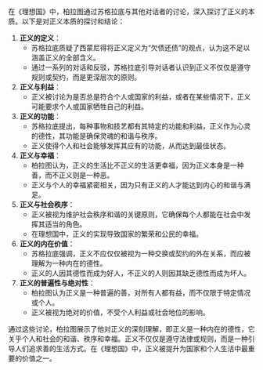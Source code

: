 在《理想国》中，柏拉图通过苏格拉底与其他对话者的讨论，深入探讨了正义的本质。以下是对正义本质的探讨和结论：

1. **正义的定义**：
   - 苏格拉底质疑了西蒙尼得将正义定义为“欠债还债”的观点，认为这不足以涵盖正义的全部含义。
   - 通过一系列的对话和反驳，苏格拉底引导对话者认识到正义不仅仅是遵守规则或契约，而是更深层次的原则。
2. **正义与利益**：
   - 正义被讨论为是否总是符合个人或国家的利益，或者在某些情况下，正义可能要求个人或国家牺牲自己的利益。
3. **正义的功能**：
   - 苏格拉底提出，每种事物和技艺都有其特定的功能和利益，正义作为心灵的德性，其功能是确保灵魂的和谐与秩序。
   - 正义使得个人和社会能够发挥其应有的功能，从而达到最佳状态。
4. **正义与幸福**：
   - 柏拉图认为，正义的生活比不正义的生活更幸福，因为正义本身是一种善，而不正义则是一种恶。
   - 正义与个人的幸福紧密相关，因为只有正义的人才能达到内心的和谐与满足。
5. **正义与社会秩序**：
   - 正义被视为维护社会秩序和谐的关键原则，它确保每个人都能在社会中发挥其适当的角色。
   - 在理想国中，正义的实现导致国家的繁荣和公民的幸福。
6. **正义的内在价值**：
   - 苏格拉底强调，正义不应仅仅被视为一种交换或契约的外在关系，而应被理解为一种内在的德性。
   - 正义的人因其德性而成为好人，不正义的人则因其缺乏德性而成为坏人。
7. **正义的普遍性与绝对性**：
   - 柏拉图认为正义是一种普遍的善，对所有人都有益，而不仅限于特定情况或个人。
   - 正义被视为绝对的价值，不受个人利益或社会地位的影响。

通过这些讨论，柏拉图展示了他对正义的深刻理解，即正义是一种内在的德性，它关乎个人和社会的和谐、秩序和幸福。正义不仅仅是遵守法律或规则，而是一种引导人们追求善的生活方式。在《理想国》中，正义被提升为国家和个人生活中最重要的价值之一。